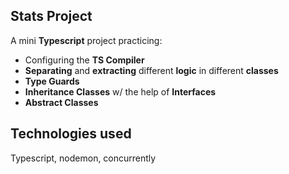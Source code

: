 
## Stats Project

A mini **Typescript** project practicing:
- Configuring the **TS Compiler**
- **Separating** and **extracting** different **logic** in different **classes**
- **Type Guards**
- **Inheritance Classes** w/ the help of **Interfaces**
- **Abstract Classes**



## Technologies used

Typescript, nodemon, concurrently
